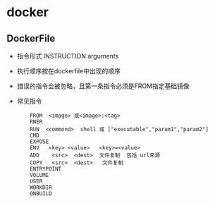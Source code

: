 # docker


## DockerFile
 * 指令形式 INSTRUCTION arguments
 * 执行顺序按在dockerfile中出现的顺序
 * 错误的指令会被忽略，且第一条指令必须是FROM指定基础镜像
 * 常见指令
      
             
           FROM  <image> 或<image>:<tag>
           RNER
           RUN  <commond>  shell 或 ["executable","param1","param2"]
           CMD
           EXPOSE
           ENV   <key> <value>   <key>=<value>
           ADD    <src>  <dest>  文件复制  包括 url来源
           COPY   <src>  <dest>   文件复制
           ENTRYPOINT
           VOLUME
           USER
           WORKDIR
           ONBUILD
           
           
             
